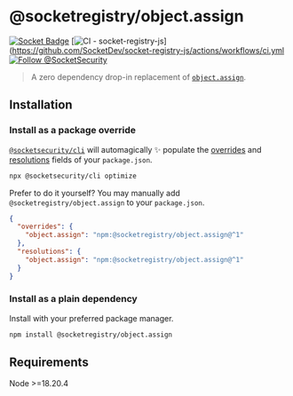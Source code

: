 # @socketregistry/object.assign

[![Socket Badge](https://socket.dev/api/badge/npm/package/@socketregistry/object.assign)](https://socket.dev/npm/package/@socketregistry/object.assign)
[![CI - socket-registry-js](https://github.com/SocketDev/socket-registry-js/actions/workflows/ci.yml/badge.svg)](https://github.com/SocketDev/socket-registry-js/actions/workflows/ci.yml
[![Follow @SocketSecurity](https://img.shields.io/twitter/follow/SocketSecurity?style=social)](https://twitter.com/SocketSecurity)

> A zero dependency drop-in replacement of
> [`object.assign`](https://www.npmjs.com/package/object.assign).

## Installation

### Install as a package override

[`@socketsecurity/cli`](https://www.npmjs.com/package/@socketsecurity/cli) will
automagically :sparkles: populate the
[overrides](https://docs.npmjs.com/cli/v9/configuring-npm/package-json#overrides)
and [resolutions](https://yarnpkg.com/configuration/manifest#resolutions) fields
of your `package.json`.

```sh
npx @socketsecurity/cli optimize
```

Prefer to do it yourself? You may manually add `@socketregistry/object.assign`
to your `package.json`.

```json
{
  "overrides": {
    "object.assign": "npm:@socketregistry/object.assign@^1"
  },
  "resolutions": {
    "object.assign": "npm:@socketregistry/object.assign@^1"
  }
}
```

### Install as a plain dependency

Install with your preferred package manager.

```sh
npm install @socketregistry/object.assign
```

## Requirements

Node &gt;=18.20.4

